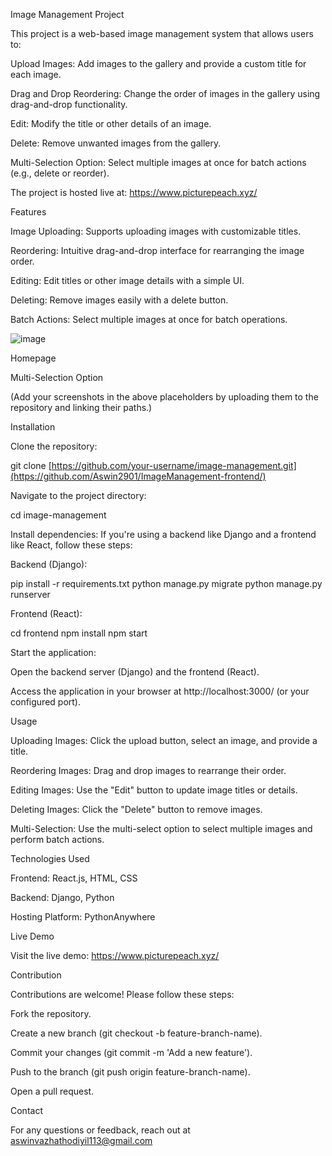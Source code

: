 Image Management Project

This project is a web-based image management system that allows users to:

Upload Images: Add images to the gallery and provide a custom title for each image.

Drag and Drop Reordering: Change the order of images in the gallery using drag-and-drop functionality.

Edit: Modify the title or other details of an image.

Delete: Remove unwanted images from the gallery.

Multi-Selection Option: Select multiple images at once for batch actions (e.g., delete or reorder).

The project is hosted live at: https://www.picturepeach.xyz/

Features

Image Uploading: Supports uploading images with customizable titles.

Reordering: Intuitive drag-and-drop interface for rearranging the image order.

Editing: Edit titles or other image details with a simple UI.

Deleting: Remove images easily with a delete button.

Batch Actions: Select multiple images at once for batch operations.

![image](https://github.com/user-attachments/assets/cbb76df7-63f3-4fa7-891e-fe57cd997e04)


Homepage



Multi-Selection Option



(Add your screenshots in the above placeholders by uploading them to the repository and linking their paths.)

Installation

Clone the repository:

git clone [https://github.com/your-username/image-management.git](https://github.com/Aswin2901/ImageManagement-frontend/)

Navigate to the project directory:

cd image-management

Install dependencies:
If you're using a backend like Django and a frontend like React, follow these steps:

Backend (Django):

pip install -r requirements.txt
python manage.py migrate
python manage.py runserver

Frontend (React):

cd frontend
npm install
npm start

Start the application:

Open the backend server (Django) and the frontend (React).

Access the application in your browser at http://localhost:3000/ (or your configured port).

Usage

Uploading Images: Click the upload button, select an image, and provide a title.

Reordering Images: Drag and drop images to rearrange their order.

Editing Images: Use the "Edit" button to update image titles or details.

Deleting Images: Click the "Delete" button to remove images.

Multi-Selection: Use the multi-select option to select multiple images and perform batch actions.

Technologies Used

Frontend: React.js, HTML, CSS

Backend: Django, Python

Hosting Platform: PythonAnywhere

Live Demo

Visit the live demo: https://www.picturepeach.xyz/

Contribution

Contributions are welcome! Please follow these steps:

Fork the repository.

Create a new branch (git checkout -b feature-branch-name).

Commit your changes (git commit -m 'Add a new feature').

Push to the branch (git push origin feature-branch-name).

Open a pull request.



Contact

For any questions or feedback, reach out at aswinvazhathodiyil113@gmail.com
